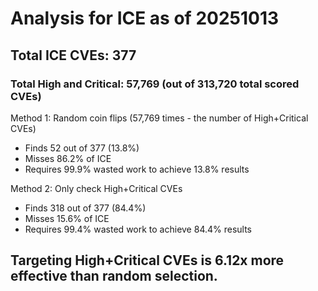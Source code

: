 # Analysis for ICE as of 20251013

## Total ICE CVEs: 377
### Total High and Critical: 57,769 (out of 313,720 total scored CVEs)

Method 1: Random coin flips (57,769 times - the number of High+Critical CVEs)
  - Finds 52 out of 377 (13.8%)
  - Misses 86.2% of ICE
  - Requires 99.9% wasted work to achieve 13.8% results

Method 2: Only check High+Critical CVEs
  - Finds 318 out of 377 (84.4%)
  - Misses 15.6% of ICE
  - Requires 99.4% wasted work to achieve 84.4% results

## Targeting High+Critical CVEs is 6.12x more effective than random selection.
